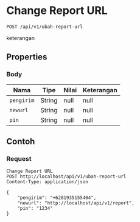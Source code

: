 # Change Report URL
```http
POST /api/v1/ubah-report-url
```
keterangan
## Properties
### Body
Nama | Tipe | Nilai | Keterangan
--- | --- | --- | ---
<code>pengirim</code> | String | null | null
<code>newurl</code> | String | null | null
<code>pin</code> | String | null | null

## Contoh

### Request
```http
Change Report URL
POST http://localhost/api/v1/ubah-report-url
Content-Type: application/json

{
    "pengirim": "+6281935155404",
    "newurl": "http://localhost/api/v1/report",
    "pin": "1234"
}
```
